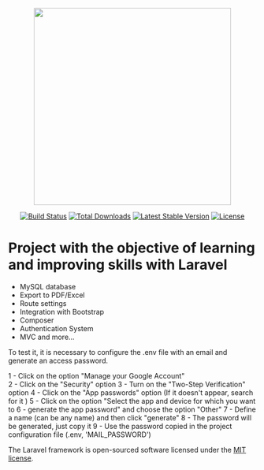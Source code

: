 <p align="center"><a href="https://laravel.com" target="_blank"><img src="https://raw.githubusercontent.com/laravel/art/master/logo-lockup/5%20SVG/2%20CMYK/1%20Full%20Color/laravel-logolockup-cmyk-red.svg" width="400"></a></p>

<p align="center">
<a href="https://travis-ci.org/laravel/framework"><img src="https://travis-ci.org/laravel/framework.svg" alt="Build Status"></a>
<a href="https://packagist.org/packages/laravel/framework"><img src="https://img.shields.io/packagist/dt/laravel/framework" alt="Total Downloads"></a>
<a href="https://packagist.org/packages/laravel/framework"><img src="https://img.shields.io/packagist/v/laravel/framework" alt="Latest Stable Version"></a>
<a href="https://packagist.org/packages/laravel/framework"><img src="https://img.shields.io/packagist/l/laravel/framework" alt="License"></a>
</p>

# Project with the objective of learning and improving skills with Laravel

- MySQL database
- Export to PDF/Excel
- Route settings
- Integration with Bootstrap
- Composer
- Authentication System
- MVC and more...

To test it, it is necessary to configure the .env file with an email and generate an access password.

1 - Click on the option "Manage your Google Account" <br/>
2 - Click on the "Security" option
3 - Turn on the "Two-Step Verification" option
4 - Click on the "App passwords" option (If it doesn't appear, search for it )
5 - Click on the option "Select the app and device for which you want to 6 - generate the app password" and choose the option "Other"
7 - Define a name (can be any name) and then click "generate"
8 - The password will be generated, just copy it
9 - Use the password copied in the project configuration file (.env, 'MAIL_PASSWORD')


The Laravel framework is open-sourced software licensed under the [MIT license](https://opensource.org/licenses/MIT).
